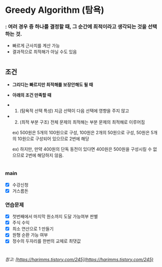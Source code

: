 # Greedy Algorithm (탐욕)

### : 여러 경우 중 하나를 결정할 때, 그 순간에 최적이라고 생각되는 것을 선택하는 것.

- 빠르게 근사치를 계산 가능
- 결과적으로 최적해가 아닐 수도 있음

#

## 조건
 - **그리디는 빠르지만 최적해를 보장안해도 될 때**
 - **아래의 조건 만족할 때**
- 1. (탐욕적 선택 특성) 지금 선택이 다음 선택에 영향을 주지 않고
- 2. (최적 부분 구조) 전체 문제의 최적해는 부분 문제의 최적해로 이루어짐

    ex) 500원은 5개의 100원으로 구성, 100원은 2개의 50원으로 구성, 50원은 5개의 10원으로 구성되어 있으므로 2번에 해당
    
    ex) 하지만, 만약 400원의 단독 동전이 있다면 400원은 500원을 구성시킬 수 없으므로 2번에 해당하지 않음.


#
### main
- [x] 수강신청
- [x] 거스름돈
### 연습문제
- [x] 첫번째에서 마지막 원소까지 도달 가능여부 판별
- [x] 주식 수익
- [x] 최소 연산으로 1 만들기
- [x] 원형 순환 가능 여부
- [x] 정수의 두자리를 한번의 교체로 최댓값
#
#


###### 참고: [https://harimms.tistory.com/245](https://harimms.tistory.com/245)